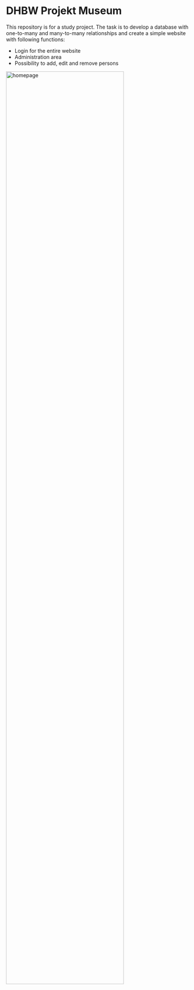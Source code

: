 # DHBW Projekt Museum
This repository is for a study project. The task is to develop a database with one-to-many and many-to-many relationships and create a simple website with following functions:

- Login for the entire website
- Administration area
- Possibility to add, edit and remove persons

<img src="https://cloud.githubusercontent.com/assets/1681601/10727879/875b418c-7bdd-11e5-83f9-9831748a3628.png" alt="homepage" width="80%">
